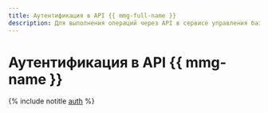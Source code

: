 ```yaml
---
title: Аутентификация в API {{ mmg-full-name }}
description: Для выполнения операций через API в сервисе управления базами данных MongoDB – {{ mmg-full-name }}, необходимо получить IAM-токен для своего аккаунта.
---
```


# Аутентификация в API {{ mmg-name }}

{% include notitle [auth](../../_includes/authentication.md) %}
